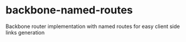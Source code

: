 backbone-named-routes
=====================

Backbone router implementation with named routes for easy client side links generation
